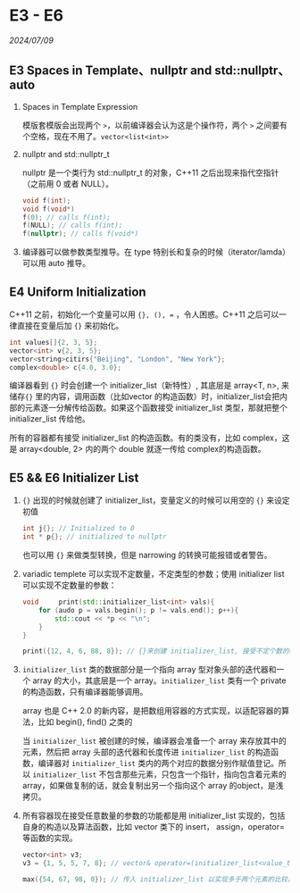 # E3 - E6

*2024/07/09*

## E3 Spaces in Template、nullptr and std::nullptr、auto

1. Spaces in Template Expression

	模版套模版会出现两个 `>`，以前编译器会认为这是个操作符，两个 `>` 之间要有个空格，现在不用了。`vector<list<int>>`

2. nullptr and std::nullptr_t

	nullptr 是一个类行为 std::nullptr_t 的对象，C++11 之后出现来指代空指针（之前用 0 或者 NULL）。
	
	```c++
	void f(int);
	void f(void*)
	f(0); // calls f(int);
	f(NULL); // calls f(int);
	f(nullptr); // calls f(void*)
	```

3. 编译器可以做参数类型推导。在 type 特别长和复杂的时候（iterator/lamda）可以用 auto 推导。

## E4 Uniform Initialization

C++11 之前，初始化一个变量可以用 `{}, (), =` ，令人困惑。C++11 之后可以一律直接在变量后加 `{}` 来初始化。

```c++
int values[]{2, 3, 5};
vector<int> v{2, 3, 5};
vector<string>citirs{"Beijing", "London", "New York"};
complex<double> c{4.0, 3.0};
```
编译器看到 `{}` 时会创建一个 initializer_list<T>（新特性）, 其底层是 array<T, n>, 来储存`{}` 里的内容，调用函数（比如vector 的构造函数）时，initializer_list<T>会把内部的元素逐一分解传给函数。如果这个函数接受 initializer_list<T> 类型，那就把整个 initializer_list<T> 传给他。

所有的容器都有接受 initializer_list<T> 的构造函数。有的类没有，比如 complex，这是 array<double, 2> 内的两个 double 就逐一传给 complex的构造函数。

## E5 && E6 Initializer List

1. `{}` 出现的时候就创建了 initializer_list<T>，变量定义的时候可以用空的 `{}` 来设定初值

	```c++
	int j{}; // Initialized to 0
	int * p{}; // initialized to nullptr
	```
	也可以用 `{}` 来做类型转换，但是 narrowing 的转换可能报错或者警告。

2. variadic templete 可以实现不定数量，不定类型的参数；使用 initializer list 可以实现不定数量的参数：

	```c++
	void	 print(std::initializer_list<int> vals){
		for (audo p = vals.begin(); p != vals.end(); p++){
			std::cout << *p << "\n";
		}
	}
	
	print({12, 4, 6, 88, 8}); // {}来创建 initializer_list, 接受不定个数的参数
	```

3. `initializer_list` 类的数据部分是一个指向 array 型对象头部的迭代器和一个 array 的大小，其底层是一个 array。`initializer_list` 类有一个 private 的构造函数，只有编译器能够调用。

	array 也是 C++ 2.0 的新内容，是把数组用容器的方式实现，以适配容器的算法，比如 begin(), find() 之类的
	
	当 `initializer_list` 被创建的时候，编译器会准备一个 array 来存放其中的元素，然后把 array 头部的迭代器和长度传进 `initializer_list` 的构造函数，编译器对 `initializer_list` 类内的两个对应的数据分别作赋值登记。所以 `initializer_list` 不包含那些元素，只包含一个指针，指向包含着元素的 array，如果做复制的话，就会复制出另一个指向这个 array 的object，是浅拷贝。

4. 所有容器现在接受任意数量的参数的功能都是用 initializer_list 实现的，包括自身的构造以及算法函数，比如 vector 类下的 insert， assign，operator= 等函数的实现。

	```c++
	vector<int> v3;
	v3 = {1, 5, 5, 7, 8}; // vector& operator=(initializer_list<value_type> _l){...}
	
	max({54, 67, 98, 0}); // 传入 initializer_list 以实现多于两个元素的比较。max 也重载了接受 initializer_list 的版本。
	```